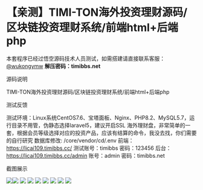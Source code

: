 # 【亲测】TIMI-TON海外投资理财源码/区块链投资理财系统/前端html+后端php

本套程序已经过悟空源码技术人员测试，如需搭建请直接联系客服：[@wukongymw](http://t.me/wukongymw)
**解压密码：timibbs.net**

源码说明

TIMI-TON海外投资理财源码/区块链投资理财系统/前端html+后端php

测试反馈

测试环境：Linux系统CentOS7.6、宝塔面板、Nginx、PHP8.2、MySQL5.7，运行目录不用管，伪静态选择laravel5，建议开启SSL
海外理财盘，非常简单的一套，根据会员等级选择对应的投资产品，应该有结算的命令，我没去找，你们需要的自行研究
数据库修改: /core/vendor/cd/.env
前端：https://licai109.timibbs.cc/
测试账号：timibbs
密码：123456
后台：https://licai109.timibbs.cc/admin
账号：admin
密码：timibbs.net

截图展示

[![](https://wukongymw.com/wp-content/uploads/2024/10/5e893c859a4df63.png)](https://wukongymw.com/wp-content/uploads/2024/10/5e893c859a4df63.png)[![](https://wukongymw.com/wp-content/uploads/2024/10/42dca22b2fcf4c0.png)](https://wukongymw.com/wp-content/uploads/2024/10/42dca22b2fcf4c0.png)
[![](https://wukongymw.com/wp-content/uploads/2024/10/cb1dc6b68f32033.png)](https://wukongymw.com/wp-content/uploads/2024/10/cb1dc6b68f32033.png)
[![](https://wukongymw.com/wp-content/uploads/2024/10/7753b39abda2bfd.png)](https://wukongymw.com/wp-content/uploads/2024/10/7753b39abda2bfd.png)
[![](https://wukongymw.com/wp-content/uploads/2024/10/10b8cf6765ff160.png)](https://wukongymw.com/wp-content/uploads/2024/10/10b8cf6765ff160.png)
[![](https://wukongymw.com/wp-content/uploads/2024/10/61264d8a5c14de1.png)](https://wukongymw.com/wp-content/uploads/2024/10/61264d8a5c14de1.png)
[![](https://wukongymw.com/wp-content/uploads/2024/10/9ef2a15da399f84.png)](https://wukongymw.com/wp-content/uploads/2024/10/9ef2a15da399f84.png)
[![](https://wukongymw.com/wp-content/uploads/2024/10/65c3a9094b5a882.png)](https://wukongymw.com/wp-content/uploads/2024/10/65c3a9094b5a882.png)
[![](https://wukongymw.com/wp-content/uploads/2024/10/db832b92af0bfab.png)](https://wukongymw.com/wp-content/uploads/2024/10/db832b92af0bfab.png)